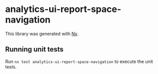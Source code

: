 # analytics-ui-report-space-navigation

This library was generated with [Nx](https://nx.dev).

## Running unit tests

Run `nx test analytics-ui-report-space-navigation` to execute the unit tests.
